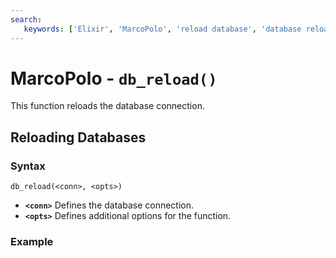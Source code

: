 ```yaml
---
search:
   keywords: ['Elixir', 'MarcoPolo', 'reload database', 'database reload', 'db_reload']
---
```


# MarcoPolo - `db_reload()`

This function reloads the database connection.

## Reloading Databases

### Syntax

```
db_reload(<conn>, <opts>)
```

- **`<conn>`** Defines the database connection.
- **`<opts>`** Defines additional options for the function.

### Example
